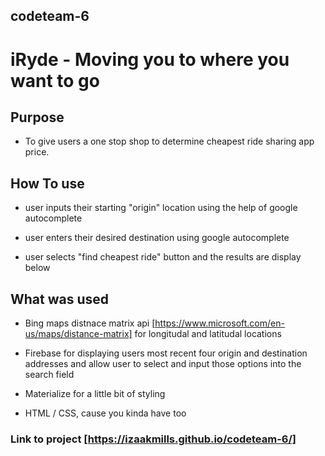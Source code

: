 ## codeteam-6

# iRyde - Moving you to where you want to go

## Purpose

* To give users a one stop shop to determine cheapest ride sharing app price.

## How To use

- user inputs their starting "origin" location using the help of google autocomplete

- user enters their desired destination using google autocomplete

- user selects "find cheapest ride" button and the results are display below

## What was used

* Bing maps distnace matrix api [https://www.microsoft.com/en-us/maps/distance-matrix] for longitudal and latitudal locations

* Firebase for displaying users most recent four origin and destination addresses and allow user to select and input those options into the search field

* Materialize for a little bit of styling

* HTML / CSS, cause you kinda have too

### Link to project [https://izaakmills.github.io/codeteam-6/]
